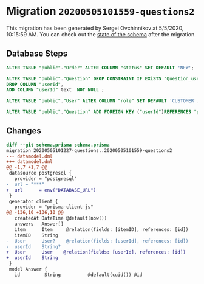 # Migration `20200505101559-questions2`

This migration has been generated by Sergei Ovchinnikov at 5/5/2020, 10:15:59 AM.
You can check out the [state of the schema](./schema.prisma) after the migration.

## Database Steps

```sql
ALTER TABLE "public"."Order" ALTER COLUMN "status" SET DEFAULT 'NEW';

ALTER TABLE "public"."Question" DROP CONSTRAINT IF EXiSTS "Question_userId_fkey",
DROP COLUMN "userId",
ADD COLUMN "userId" text  NOT NULL ;

ALTER TABLE "public"."User" ALTER COLUMN "role" SET DEFAULT 'CUSTOMER';

ALTER TABLE "public"."Question" ADD FOREIGN KEY ("userId")REFERENCES "public"."User"("id") ON DELETE CASCADE  ON UPDATE CASCADE
```

## Changes

```diff
diff --git schema.prisma schema.prisma
migration 20200505101227-questions..20200505101559-questions2
--- datamodel.dml
+++ datamodel.dml
@@ -1,7 +1,7 @@
 datasource postgresql {
   provider = "postgresql"
-  url = "***"
+  url      = env("DATABASE_URL")
 }
 generator client {
   provider = "prisma-client-js"
@@ -136,10 +136,10 @@
   createdAt DateTime @default(now())
   answers   Answer[]
   item      Item     @relation(fields: [itemID], references: [id])
   itemID    String
-  User      User?    @relation(fields: [userId], references: [id])
-  userId    String?
+  User      User    @relation(fields: [userId], references: [id])
+  userId    String
 }
 model Answer {
   id         String          @default(cuid()) @id
```


